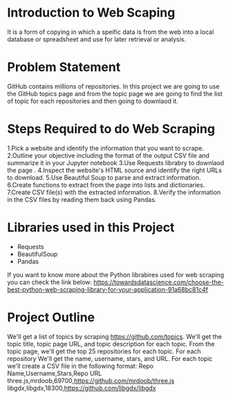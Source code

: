 
# Introduction to Web Scaping 
It is a form of copying in which a speific data is from the web into a local database or spreadsheet and use for later retrieval or analysis.

# Problem Statement
GitHub contains millions of repositories. In this project we are going to use the GitHub topics page and from the topic page we are going to find the list of topic for each repositories and then going to downlaod it. 
      
# Steps Required to do Web Scraping 
1.Pick a website and identify the information that you want to scrape.
2.Outline your objective including the format of the output CSV file and summarize it in your Jupyter notebook
3.Use Requests librabry to downlaod the page .
4.Inspect the website's HTML source and identify the right URLs to download.
5.Use Beautiful Soup to parse and extract information.
6.Create functions to extract from the page into lists and dictionaries.
7.Create CSV file(s) with the extracted information.
8.Verify the information in the CSV files by reading them back using Pandas.

# Libraries used in this Project

 - Requests 
 - BeautifulSoup 
 - Pandas
 
If you want to know more about the Python librabires used for web scraping you can check the link below:
https://towardsdatascience.com/choose-the-best-python-web-scraping-library-for-your-application-91a68bc81c4f


# Project Outline

We'll get a list of topics by scraping https://github.com/topics. 
We'll get the topic title, topic page URL, and topic description for each topic.
From the topic page, we'll get the top 25 repositories for each topic.
For each repository We'll get the name, username, stars, and URL.
For each topic we'll create a CSV file in the following format:
      Repo Name,Username,Stars,Repo URL
      three.js,mrdoob,69700,https://github.com/mrdoob/three.js
      libgdx,libgdx,18300,https://github.com/libgdx/libgdx  


